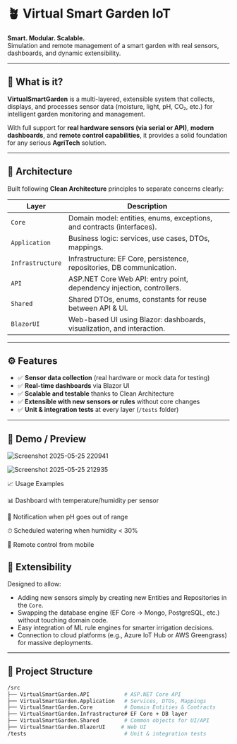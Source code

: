 # 🪴 Virtual Smart Garden IoT

**Smart. Modular. Scalable.**  
Simulation and remote management of a smart garden with real sensors, dashboards, and dynamic extensibility.

---

## 📌 What is it?

**VirtualSmartGarden** is a multi-layered, extensible system that collects, displays, and processes sensor data (moisture, light, pH, CO₂, etc.) for intelligent garden monitoring and management.

With full support for **real hardware sensors (via serial or API)**, **modern dashboards**, and **remote control capabilities**, it provides a solid foundation for any serious **AgriTech** solution.

---

## 🧠 Architecture

Built following **Clean Architecture** principles to separate concerns clearly:

| Layer             | Description |
|-------------------|-------------|
| `Core`            | Domain model: entities, enums, exceptions, and contracts (interfaces). |
| `Application`     | Business logic: services, use cases, DTOs, mappings. |
| `Infrastructure`  | Infrastructure: EF Core, persistence, repositories, DB communication. |
| `API`             | ASP.NET Core Web API: entry point, dependency injection, controllers. |
| `Shared`          | Shared DTOs, enums, constants for reuse between API & UI. |
| `BlazorUI`        | Web-based UI using Blazor: dashboards, visualization, and interaction. |

---

## ⚙️ Features

- ✅ **Sensor data collection** (real hardware or mock data for testing)  
- ✅ **Real-time dashboards** via Blazor UI  
- ✅ **Scalable and testable** thanks to Clean Architecture  
- ✅ **Extensible with new sensors or rules** without core changes  
- ✅ **Unit & integration tests** at every layer (`/tests` folder)  

---
## 🧪 Demo / Preview
![Screenshot 2025-05-25 220941](https://github.com/user-attachments/assets/fe5f221b-6365-40d9-80fd-c56062988346)


![Screenshot 2025-05-25 212935](https://github.com/user-attachments/assets/056d3495-99d5-4afa-b18a-f584b463a53c)


📈 Usage Examples

📊 Dashboard with temperature/humidity per sensor

🚨 Notification when pH goes out of range

⏱ Scheduled watering when humidity < 30%

📡 Remote control from mobile

## 🔩 Extensibility

Designed to allow:

- Adding new sensors simply by creating new Entities and Repositories in the `Core`.  
- Swapping the database engine (EF Core → Mongo, PostgreSQL, etc.) without touching domain code.  
- Easy integration of ML rule engines for smarter irrigation decisions.  
- Connection to cloud platforms (e.g., Azure IoT Hub or AWS Greengrass) for massive deployments.  

---

## 📁 Project Structure

```bash
/src
├── VirtualSmartGarden.API           # ASP.NET Core API
├── VirtualSmartGarden.Application   # Services, DTOs, Mappings
├── VirtualSmartGarden.Core          # Domain Entities & Contracts
├── VirtualSmartGarden.Infrastructure# EF Core + DB layer
├── VirtualSmartGarden.Shared        # Common objects for UI/API
├── VirtualSmartGarden.BlazorUI     # Web UI
/tests                               # Unit & integration tests


